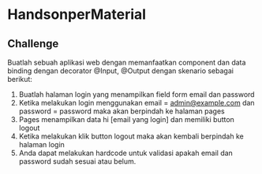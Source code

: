 # HandsonperMaterial

## Challenge

Buatlah sebuah aplikasi web dengan memanfaatkan component dan data binding dengan decorator @Input, @Output dengan skenario sebagai berikut:
1. Buatlah halaman login yang menampilkan field form email dan password
2. Ketika melakukan login menggunakan email = admin@example.com dan password = password maka akan berpindah ke halaman pages
3. Pages menampilkan data hi [email yang login] dan memiliki button logout
4. Ketika melakukan klik button logout maka akan kembali berpindah ke halaman login
5. Anda dapat melakukan hardcode untuk validasi apakah email dan password sudah sesuai atau belum.
